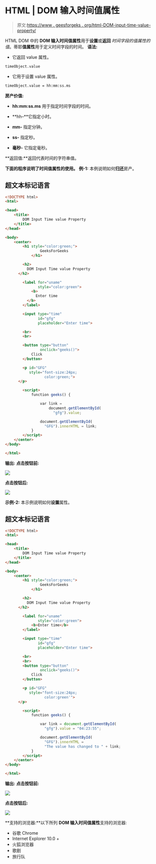 # HTML | DOM 输入时间值属性

> 原文:[https://www . geesforgeks . org/html-DOM-input-time-value-property/](https://www.geeksforgeeks.org/html-dom-input-time-value-property/)

HTML DOM 中的 **DOM 输入时间值属性**用于**设置**或**返回** *时间字段的值属性的值*。蒂耶**值属性**用于定义时间字段的时间。
**语法:**

*   它返回 value 属性。

```html
timeObject.value
```

*   它用于设置 value 属性。

```html
timeObject.value = hh:mm:ss.ms
```

**房产价值:**

*   **hh:mm:ss.ms** 用于指定时间字段的时间。
*   **hh–**它指定小时。

*   **mm-** 指定分钟。
*   **ss-** 指定秒。
*   **毫秒-** 它指定毫秒。

**返回值:**返回代表时间的字符串值。

**下面的程序说明了时间值属性的使用。**
**例-1:** 本例说明如何**归还**房产。

## 超文本标记语言

```html
<!DOCTYPE html>
<html>

<head>
    <title>
        DOM Input Time value Property
    </title>
</head>

<body>
    <center>
        <h1 style="color:green;">
                GeeksForGeeks
            </h1>

        <h2>
          DOM Input Time value Property
      </h2>

        <label for="uname"
               style="color:green">
            <b>
              Enter time
          </b>
        </label>

        <input type="time"
               id="gfg"
               placeholder="Enter time">

        <br>
        <br>

        <button type="button"
                onclick="geeks()">
            Click
        </button>

        <p id="GFG"
           style="font-size:24px;
                  color:green;">
      </p>

        <script>
            function geeks() {

                var link =
                    document.getElementById(
                      "gfg").value;

                document.getElementById(
                  "GFG").innerHTML = link;
            }
        </script>
    </center>
</body>

</html>
```

**输出:**
**点击按钮前:**

![](img/a13c7e7f5b28c468e2a03558f14fd91c.png)

**点击按钮后:**

![](img/fd16da855826d8e30a5208f4efc85103.png)

**示例-2:** 本示例说明如何**设置**属性。

## 超文本标记语言

```html
<!DOCTYPE html>
<html>

<head>
    <title>
        DOM Input Time value Property
    </title>
</head>

<body>
    <center>
        <h1 style="color:green;">
                GeeksForGeeks
            </h1>

        <h2>
          DOM Input Time value Property
      </h2>

        <label for="uname"
               style="color:green">
            <b>Enter time</b>
        </label>

        <input type="time"
               id="gfg"
               placeholder="Enter time">

        <br>
        <br>
        <button type="button"
                onclick="geeks()">
            Click
        </button>

        <p id="GFG"
           style="font-size:24px;
                  color:green'">
      </p>

        <script>
            function geeks() {

                var link = document.getElementById(
                  "gfg").value = "04:23:55";

                document.getElementById(
                  "GFG").innerHTML =
                  "The value has changed to " + link;
            }
        </script>
    </center>
</body>

</html>
```

**输出:**
**点击按钮前:**

![](img/a13c7e7f5b28c468e2a03558f14fd91c.png)

**点击按钮后:**

![](img/9b6581098054cdd35bf422ed912ca05a.png)

**支持的浏览器:**以下所列 **DOM 输入时间值属性**支持的浏览器:

*   谷歌 Chrome
*   Internet Explorer 10.0 +
*   火狐浏览器
*   歌剧
*   旅行队